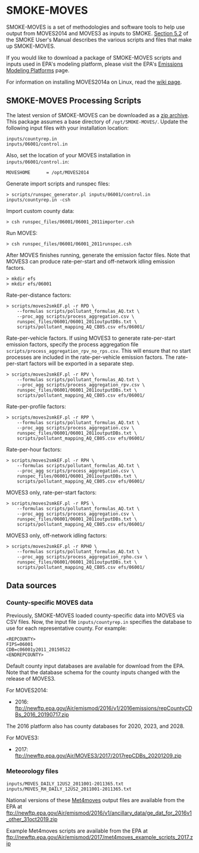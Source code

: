 # SMOKE-MOVES

SMOKE-MOVES is a set of methodologies and software tools to help use output from MOVES2014 and MOVES3 as inputs to SMOKE. [Section 5.2](https://www.cmascenter.org/smoke/documentation/4.8.1/html/ch05s02.html) of the SMOKE User's Manual describes the various scripts and files that make up SMOKE-MOVES.

If you would like to download a package of SMOKE-MOVES scripts and inputs used in EPA's modeling platform, please visit the EPA's [Emissions Modeling Platforms](https://www.epa.gov/air-emissions-modeling/emissions-modeling-platforms) page.

For information on installing MOVES2014a on Linux, read the [wiki page](https://github.com/CEMPD/SMOKE-MOVES/wiki/Installing-MOVES2014a-on-Linux).

## SMOKE-MOVES Processing Scripts

The latest version of SMOKE-MOVES can be downloaded as a [zip archive](https://github.com/CEMPD/SMOKE-MOVES/archive/master.zip). This package assumes a base directory of `/opt/SMOKE-MOVES/`. Update the following input files with your installation location:

```
inputs/countyrep.in
inputs/06001/control.in
```

Also, set the location of your MOVES installation in `inputs/06001/control.in`:

`MOVESHOME      = /opt/MOVES2014`

Generate import scripts and runspec files:

`> scripts/runspec_generator.pl inputs/06001/control.in inputs/countyrep.in -csh`

Import custom county data:

`> csh runspec_files/06001/06001_2011importer.csh`

Run MOVES:

`> csh runspec_files/06001/06001_2011runspec.csh`

After MOVES finishes running, generate the emission factor files. Note that MOVES3 can produce rate-per-start and off-network idling emission factors.

```
> mkdir efs
> mkdir efs/06001
```

Rate-per-distance factors:

```
> scripts/moves2smkEF.pl -r RPD \
    --formulas scripts/pollutant_formulas_AQ.txt \
    --proc_agg scripts/process_aggregation.csv \
    runspec_files/06001/06001_2011outputDBs.txt \
    scripts/pollutant_mapping_AQ_CB05.csv efs/06001/
```

Rate-per-vehicle factors. If using MOVES3 to generate rate-per-start emission factors, specify the process aggregation file `scripts/process_aggregation_rpv_no_rps.csv`. This will ensure that no start processes are included in the rate-per-vehicle emission factors. The rate-per-start factors will be exported in a separate step.

```
> scripts/moves2smkEF.pl -r RPV \
    --formulas scripts/pollutant_formulas_AQ.txt \
    --proc_agg scripts/process_aggregation_rpv.csv \
    runspec_files/06001/06001_2011outputDBs.txt \
    scripts/pollutant_mapping_AQ_CB05.csv efs/06001/
```

Rate-per-profile factors:

```
> scripts/moves2smkEF.pl -r RPP \
    --formulas scripts/pollutant_formulas_AQ.txt \
    --proc_agg scripts/process_aggregation.csv \
    runspec_files/06001/06001_2011outputDBs.txt \
    scripts/pollutant_mapping_AQ_CB05.csv efs/06001/
```

Rate-per-hour factors:

```
> scripts/moves2smkEF.pl -r RPH \
    --formulas scripts/pollutant_formulas_AQ.txt \
    --proc_agg scripts/process_aggregation.csv \
    runspec_files/06001/06001_2011outputDBs.txt \
    scripts/pollutant_mapping_AQ_CB05.csv efs/06001/
```

MOVES3 only, rate-per-start factors:

```
> scripts/moves2smkEF.pl -r RPS \
    --formulas scripts/pollutant_formulas_AQ.txt \
    --proc_agg scripts/process_aggregation.csv \
    runspec_files/06001/06001_2011outputDBs.txt \
    scripts/pollutant_mapping_AQ_CB05.csv efs/06001/
```

MOVES3 only, off-network idling factors:

```
> scripts/moves2smkEF.pl -r RPHO \
    --formulas scripts/pollutant_formulas_AQ.txt \
    --proc_agg scripts/process_aggregation_rpho.csv \
    runspec_files/06001/06001_2011outputDBs.txt \
    scripts/pollutant_mapping_AQ_CB05.csv efs/06001/
```

## Data sources

### County-specific MOVES data

Previously, SMOKE-MOVES loaded county-specific data into MOVES via CSV files. Now, the input file `inputs/countyrep.in` specifies the database to use for each representative county. For example:

```
<REPCOUNTY>
FIPS=06001
CDB=c06001y2011_20150522
<ENDREPCOUNTY>
```

Default county input databases are available for download from the EPA. Note that the database schema for the county inputs changed with the release of MOVES3.

For MOVES2014:

- 2016: ftp://newftp.epa.gov/Air/emismod/2016/v1/2016emissions/repCountyCDBs_2016_20190717.zip

The 2016 platform also has county databases for 2020, 2023, and 2028.

For MOVES3:
- 2017: ftp://newftp.epa.gov/Air/MOVES3/2017/2017repCDBs_20201209.zip

### Meteorology files

```
inputs/MOVES_DAILY_12US2_2011001-2011365.txt
inputs/MOVES_RH_DAILY_12US2_2011001-2011365.txt
```

National versions of these [Met4moves](https://www.cmascenter.org/smoke/documentation/4.8.1/html/ch06s07.html) output files are available from the EPA at ftp://newftp.epa.gov/Air/emismod/2016/v1/ancillary_data/ge_dat_for_2016v1_other_31oct2019.zip

Example Met4moves scripts are available from the EPA at ftp://newftp.epa.gov/Air/emismod/2017/met4moves_example_scripts_2017.zip
